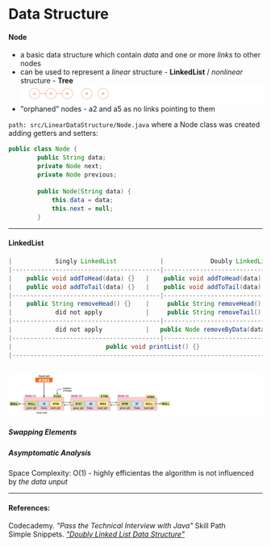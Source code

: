 # Data Structure

#### Node
- a basic data structure which contain _data_ and one or more _links_ to other nodes
- can be used to represent a _linear_ structure - **LinkedList** / _nonlinear_ structure - **Tree**  
![alt-фото](https://github.com/e-terven/data_structure/blob/8d5cfef41134791fcdde8b48ea43bc5fad27dc51/images/Screenshot%202023-07-22%20at%2017.18.39.png)  
- "orphaned" nodes - a2 and a5 as no links pointing to them

` path: src/LinearDataStructure/Node.java ` where a Node class was created adding getters and setters:
```java
public class Node {
        public String data;
        private Node next;
        private Node previous;

        public Node(String data) {
            this.data = data;
            this.next = null;
        }
```

----
#### LinkedList

```java
|            Singly LinkedList            |             Doubly LinkedList             | |               ArrayList                |
|-----------------------------------------|-------------------------------------------| |----------------------------------------|
|    public void addToHead(data) {}   |    public void addToHead(data) {}*    | |                                        |   
|    public void addToTail(data) {}   |    public void addToTail(data) {}*    | |                                        |
|-----------------------------------------|-------------------------------------------| |----------------------------------------|
|    public String removeHead() {}    |     public String removeHead() {}*    | |                                        |
|            did not apply            |     public String removeTail() {}     | |                                        |
|-----------------------------------------|-------------------------------------------| |----------------------------------------| 
|            did not apply            |   public Node removeByData(data) {}   | |  public String[] removeByData(data) {} |
|-----------------------------------------|-------------------------------------------| |----------------------------------------|
|                          public void printList() {}                         | |       public void printList() {}*      |
|-------------------------------------------------------------------------------------| |----------------------------------------|
```

![alt-image](https://github.com/e-terven/data_structure/blob/7ceab5b7d1f72099725caf9d0bbc2b55bc9b365c/images/Screenshot%202023-07-22%20at%2021.04.23.png)  
----
##### Swapping Elements

##### Asymptomatic Analysis
Space Complexity: O(1) - highly efficientas the algorithm is not influenced by _the data unput_  

----  

#### References:  
Codecademy. _"Pass the Technical Interview with Java"_ Skill Path      
Simple Snippets. _["Doubly Linked List Data Structure"](https://simplesnippets.tech/doubly-linked-list-data-structure-all-operations-c-program-to-implement-doubly-linked-list/)_



